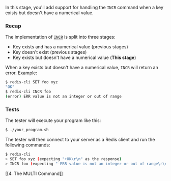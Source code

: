 In this stage, you'll add support for handling the `INCR` command when a key exists but doesn't have a numerical value.

### Recap

The implementation of [`INCR`](https://redis.io/docs/latest/commands/incr/) is split into three stages:

- Key exists and has a numerical value (previous stages)
- Key doesn't exist (previous stages)
- Key exists but doesn't have a numerical value (**This stage**)

When a key exists but doesn't have a numerical value, `INCR` will return an error. Example:

```bash
$ redis-cli SET foo xyz
"OK"
$ redis-cli INCR foo
(error) ERR value is not an integer or out of range
```

### Tests

The tester will execute your program like this:

```bash
$ ./your_program.sh
```

The tester will then connect to your server as a Redis client and run the following commands:

```bash
$ redis-cli
> SET foo xyz (expecting "+OK\r\n" as the response)
> INCR foo (expecting "-ERR value is not an integer or out of range\r\n" as the response)
```

[[4. The MULTI Command]]